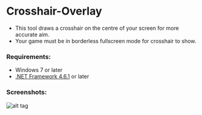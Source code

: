 # Crosshair-Overlay

* This tool draws a crosshair on the centre of your screen for more accurate aim.
* Your game must be in borderless fullscreen mode for crosshair to show.

### Requirements:
 * Windows 7 or later
 * [.NET Framework 4.6.1](https://www.microsoft.com/en-ca/download/details.aspx?id=49981) or later
 
 ### Screenshots:
![alt tag](https://raw.githubusercontent.com/uncatalyzed/Crosshair-Overlay/master/preview01.PNG)
